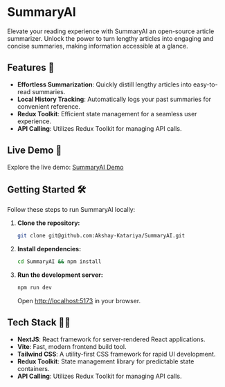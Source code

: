 # SummaryAI

Elevate your reading experience with SummaryAI an open-source article summarizer. Unlock the power to turn lengthy articles into engaging and concise summaries, making information accessible at a glance.

## Features 🤩

- **Effortless Summarization**: Quickly distill lengthy articles into easy-to-read summaries.
- **Local History Tracking**: Automatically logs your past summaries for convenient reference.
- **Redux Toolkit**: Efficient state management for a seamless user experience.
- **API Calling**: Utilizes Redux Toolkit for managing API calls.

## Live Demo 🚀

Explore the live demo: [SummaryAI Demo](https://dainty-crisp-782f6b.netlify.app/)

## Getting Started 🛠️

Follow these steps to run SummaryAI locally:

1. **Clone the repository:**

   ```bash
   git clone git@github.com:Akshay-Katariya/SummaryAI.git
   ```

2. **Install dependencies:**

   ```bash
   cd SummaryAI && npm install
   ```

3. **Run the development server:**

   ```bash
   npm run dev
   ```

   Open [http://localhost:5173](http://localhost:5173) in your browser.

## Tech Stack 👨‍💻

- **NextJS**: React framework for server-rendered React applications.
- **Vite**: Fast, modern frontend build tool.
- **Tailwind CSS**: A utility-first CSS framework for rapid UI development.
- **Redux Toolkit**: State management library for predictable state containers.
- **API Calling**: Utilizes Redux Toolkit for managing API calls.
